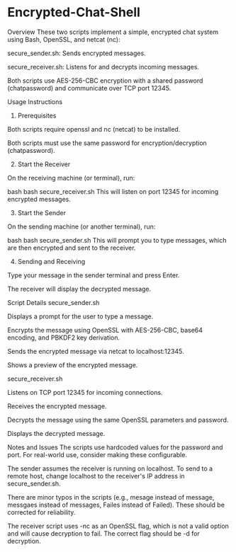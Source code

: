 # Encrypted-Chat-Shell
Overview
These two scripts implement a simple, encrypted chat system using Bash, OpenSSL, and netcat (nc):

secure_sender.sh: Sends encrypted messages.

secure_receiver.sh: Listens for and decrypts incoming messages.

Both scripts use AES-256-CBC encryption with a shared password (chatpassword) and communicate over TCP port 12345.

Usage Instructions
1. Prerequisites

Both scripts require openssl and nc (netcat) to be installed.

Both scripts must use the same password for encryption/decryption (chatpassword).

2. Start the Receiver

On the receiving machine (or terminal), run:

bash
bash secure_receiver.sh
This will listen on port 12345 for incoming encrypted messages.

3. Start the Sender

On the sending machine (or another terminal), run:

bash
bash secure_sender.sh
This will prompt you to type messages, which are then encrypted and sent to the receiver.

4. Sending and Receiving

Type your message in the sender terminal and press Enter.

The receiver will display the decrypted message.

Script Details
secure_sender.sh

Displays a prompt for the user to type a message.

Encrypts the message using OpenSSL with AES-256-CBC, base64 encoding, and PBKDF2 key derivation.

Sends the encrypted message via netcat to localhost:12345.

Shows a preview of the encrypted message.

secure_receiver.sh

Listens on TCP port 12345 for incoming connections.

Receives the encrypted message.

Decrypts the message using the same OpenSSL parameters and password.

Displays the decrypted message.

Notes and Issues
The scripts use hardcoded values for the password and port. For real-world use, consider making these configurable.

The sender assumes the receiver is running on localhost. To send to a remote host, change localhost to the receiver's IP address in secure_sender.sh.

There are minor typos in the scripts (e.g., mesage instead of message, messgaes instead of messages, Failes instead of Failed). These should be corrected for reliability.

The receiver script uses -nc as an OpenSSL flag, which is not a valid option and will cause decryption to fail. The correct flag should be -d for decryption.
